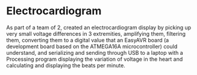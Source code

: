 # Electrocardiogram

As part of a team of 2, created an electrocardiogram display by picking up very small voltage differences in 3 extremities, amplifying them, filtering them, converting them to a digital value that an EasyAVR board (a development board based on the ATMEGA16A microcontroller) could understand, and serializing and sending through USB to a laptop with a Processing program displaying the variation of voltage in the heart and calculating and displaying the beats per minute.

